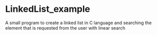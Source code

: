 # LinkedList_example
A small program to create a linked list in C language and searching the element that is requested from the user with linear search
